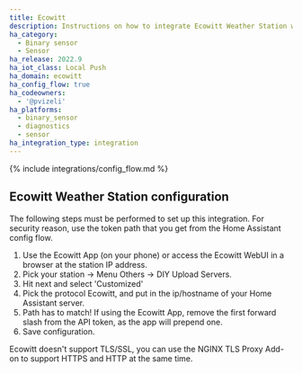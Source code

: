 ```yaml
---
title: Ecowitt
description: Instructions on how to integrate Ecowitt Weather Station within Home Assistant.
ha_category:
  - Binary sensor
  - Sensor
ha_release: 2022.9
ha_iot_class: Local Push
ha_domain: ecowitt
ha_config_flow: true
ha_codeowners:
  - '@pvizeli'
ha_platforms:
  - binary_sensor
  - diagnostics
  - sensor
ha_integration_type: integration
---
```


{% include integrations/config_flow.md %}

## Ecowitt Weather Station configuration

The following steps must be performed to set up this integration. For security reason, use the token path that you get from the Home Assistant config flow.

1. Use the Ecowitt App (on your phone) or access the Ecowitt WebUI in a browser at the station IP address.
2. Pick your station -> Menu Others -> DIY Upload Servers.
3. Hit next and select 'Customized'
4. Pick the protocol Ecowitt, and put in the ip/hostname of your Home Assistant server.
5. Path has to match! If using the Ecowitt App, remove the first forward slash from the API token, as the app will prepend one.
6. Save configuration.

Ecowitt doesn't support TLS/SSL, you can use the NGINX TLS Proxy Add-on to support HTTPS and HTTP at the same time.
